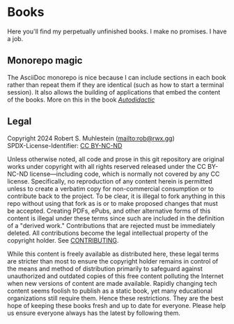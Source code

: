 # Books

Here you'll find my perpetually unfinished books. I make no promises. I have a job.

## Monorepo magic

The AsciiDoc monorepo is nice because I can include sections in each book rather than repeat them if they are identical (such as how to start a terminal session). It also allows the building of applications that embed the content of the books. More on this in the book [*Autodidactic*](https://rwxrob.github.io/books/autodidactic)

## Legal

Copyright 2024 Robert S. Muhlestein (<mailto:rob@rwx.gg>)  
SPDX-License-Identifier: [CC BY-NC-ND](LICENSE)

Unless otherwise noted, all code and prose in this git repository are original works under copyright with all rights reserved released under the CC BY-NC-ND license—including code, which is normally not covered by any CC license. Specifically, no reproduction of any content herein is permitted unless to create a verbatim copy for non-commercial consumption or to contribute back to the project. To be clear, it is illegal to fork anything in this repo without using that fork as is or to make proposed changes that must be accepted. Creating PDFs, ePubs, and other alternative forms of this content is illegal under these terms since such are included in the definition of a "derived work." Contributions that are rejected must be immediately deleted. All contributions become the legal intellectual property of the copyright holder. See [CONTRIBUTING](CONTRIBUTING).

While this content is freely available as distributed here, these legal terms are stricter than most to ensure the copyright holder remains in control of the means and method of distribution primarily to safeguard against unauthorized and outdated copies of this free content polluting the Internet when new versions of content are made available. Rapidly changing tech content seems foolish to publish as a static book, yet many educational organizations still require them. Hence these restrictions. They are the best hope of keeping these books fresh and up to date for everyone. Please help us ensure everyone always has the latest by following them.
